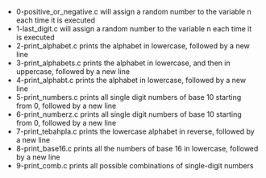 - 0-positive_or_negative.c will assign a random number to the variable n each time it is executed
- 1-last_digit.c will assign a random number to the variable n each time it is executed
- 2-print_alphabet.c prints the alphabet in lowercase, followed by a new line
- 3-print_alphabets.c prints the alphabet in lowercase, and then in uppercase, followed by a new line
- 4-print_alphabt.c prints the alphabet in lowercase, followed by a new line
- 5-print_numbers.c prints all single digit numbers of base 10 starting from 0, followed by a new line
- 6-print_numberz.c prints all single digit numbers of base 10 starting from 0, followed by a new line
- 7-print_tebahpla.c prints the lowercase alphabet in reverse, followed by a new line
- 8-print_base16.c prints all the numbers of base 16 in lowercase, followed by a new line
- 9-print_comb.c prints all possible combinations of single-digit numbers
